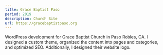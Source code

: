 ```yaml
---
title: Grace Baptist Paso
period: 2019
description: Church Site
url: https://gracebaptistpaso.org
---
```


WordPress development for Grace Baptist Church in Paso Robles, CA. I designed a custom theme, organized the content into pages and categories, and optimized SEO. Additionally, I designed their website logo.

